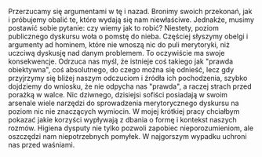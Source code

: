  Przerzucamy się argumentami w tę i nazad. Bronimy swoich przekonań, jak i próbujemy obalić te, które wydają się nam niewłaściwe. Jednakże, musimy postawić sobie pytanie: czy wiemy jak to robić? Niestety, poziom publicznego dyskursu woła o pomstę do nieba. Częściej słyszymy obelgi i argumenty ad hominem, które nie wnoszą nic do puli merytoryki, niż uczciwą dyskusję nad danym problemem. To oczywiście ma swoje konsekwencje. Odrzuca nas myśl, że istnieje coś takiego jak "prawda obiektywna", coś absolutnego, do czego można się odnieść, lecz gdy przyjrzymy się bliżej naszym odczuciom i źródła ich pochodzenia, szybko dojdziemy do wniosku, że nie odpycha nas "prawda", a raczej strach przed porażką w walce. Nic dziwnego, dzisiejsi sofiści posiadają w swoim arsenale wiele narzędzi do sprowadzenia merytorycznego dyskursu na poziom nic nie znaczących wymiocin. W mojej krótkiej pracy chciałbym pokazać jakie korzyści wypływają z dbania o formę i kontekst naszych rozmów. Higiena dysputy nie tylko pozwoli zapobiec nieporozumieniom, ale oszczędzi nam niepotrzebnych pomyłek. W najgorszym wypadku uchroni nas przed waśniami.

